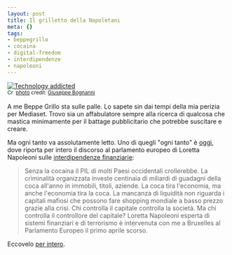 ```yaml
--- 
layout: post
title: Il grilletto della Napoletani
meta: {}
tags: 
- beppegrillo
- cocaina
- digital-freedom
- interdipendenze
- napoleoni
---
```

<a href="http://www.flickr.com/photos/79286287@N00/380955535/" title="Technology addicted" target="_blank"><img src="http://farm1.static.flickr.com/184/380955535_706ffa65c4.jpg" alt="Technology addicted" border="0" /></a>  
<small><a href="http://creativecommons.org/licenses/by/2.0/" title="Attribution License" target="_blank"><img src="http://www.lastknight.com/wp-content/plugins/photo-dropper/images/cc.png" alt="Creative Commons License" border="0" width="16" height="16" align="absmiddle" /></a> <a href="http://www.photodropper.com/photos/" target="_blank">photo</a> credit: <a href="http://www.flickr.com/photos/79286287@N00/380955535/" title="Giuseppe Bognanni" target="_blank">Giuseppe Bognanni</a></small>  
  
A me Beppe Grillo sta sulle palle. Lo sapete sin dai tempi della mia perizia per Mediaset.  Trovo sia un affabulatore sempre alla ricerca di qualcosa che mastica minimamente per il battage pubblicitario che potrebbe suscitare e creare.  
  
Ma ogni tanto va assolutamente letto. Uno di quegli "ogni tanto" è [oggi][1], dove riporta per intero il discorso al parlamento europeo di Loretta Napoleoni sulle [interdipendenze finanziarie][1]:  
  
>  Senza la cocaina il PIL di molti Paesi occidentali crollerebbe. La criminalità organizzata investe centinaia di miliardi di guadagni della coca all'anno in immobili, titoli, aziende. La coca tira l'economia, ma anche l'economia tira la coca. La mancanza di liquidità non riguarda i capitali mafiosi che possono fare shopping mondiale a basso prezzo grazie alla crisi. Chi controlla il capitale controlla la società. Ma chi controlla il controllore del capitale? Loretta Napoleoni esperta di sistemi finanziari e di terrorismo è intervenuta con me a Bruxelles al Parlamento Europeo il primo aprile scorso.  
  
Eccovelo [per intero][1].  
  
[1]: http://www.beppegrillo.it/2009/04/napoleoni.html 
